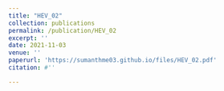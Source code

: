 ```yaml
---
title: "HEV_02"
collection: publications
permalink: /publication/HEV_02
excerpt: ''
date: 2021-11-03
venue: ''
paperurl: 'https://sumanthme03.github.io/files/HEV_02.pdf'
citation: #''

---
```


[Download paper here]: (https://sumanthme03.github.io/files/HEV_02.pdf)






